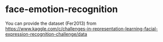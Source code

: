 # face-emotion-recognition
You can provide the dataset (Fer2013) from https://www.kaggle.com/c/challenges-in-representation-learning-facial-expression-recognition-challenge/data
